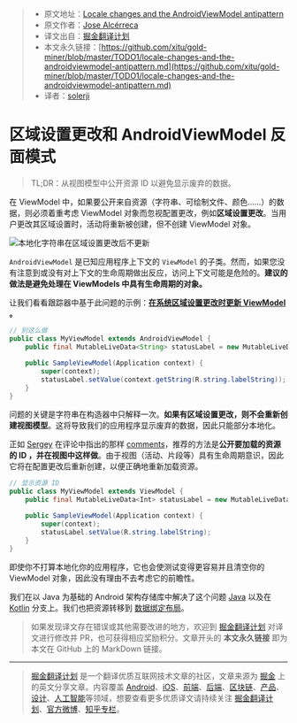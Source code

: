 > * 原文地址：[Locale changes and the AndroidViewModel antipattern](https://medium.com/androiddevelopers/locale-changes-and-the-androidviewmodel-antipattern-84eb677660d9)
> * 原文作者：[Jose Alcérreca](https://medium.com/@JoseAlcerreca)
> * 译文出自：[掘金翻译计划](https://github.com/xitu/gold-miner)
> * 本文永久链接：[https://github.com/xitu/gold-miner/blob/master/TODO1/locale-changes-and-the-androidviewmodel-antipattern.md](https://github.com/xitu/gold-miner/blob/master/TODO1/locale-changes-and-the-androidviewmodel-antipattern.md)
> * 译者：[solerji](https://github.com/solerji)

# 区域设置更改和 AndroidViewModel 反面模式

> TL;DR：从视图模型中公开资源 ID 以避免显示废弃的数据。

在 ViewModel 中，如果要公开来自资源（字符串、可绘制文件、颜色……）的数据，则必须着重考虑 ViewModel 对象而忽视配置更改，例如**区域设置更改**。当用户更改其区域设置时，活动将重新被创建，但不创建 ViewModel 对象。

![**本地化字符串在区域设置更改后不更新**](https://cdn-images-1.medium.com/max/2000/0*kL5zW7zi_ImPUwHr)

`AndroidViewModel` 是已知应用程序上下文的 `ViewModel` 的子类。然而，如果您没有注意到或没有对上下文的生命周期做出反应，访问上下文可能是危险的。**建议的做法是避免处理在 ViewModels 中具有生命周期的对象。**

让我们看看跟踪器中基于此问题的示例：**[在系统区域设置更改时更新 ViewModel ](https://issuetracker.google.com/issues/111961971)。**

```Java
// 别这么做
public class MyViewModel extends AndroidViewModel {
    public final MutableLiveData<String> statusLabel = new MutableLiveData<>();
    
    public SampleViewModel(Application context) {
        super(context);
        statusLabel.setValue(context.getString(R.string.labelString));
    }
}
```

问题的关键是字符串在构造器中只解释一次。**如果有区域设置更改，则不会重新创建视图模型**。这将导致我们的应用程序显示废弃的数据，因此只能部分本地化。

正如 [Sergey](https://twitter.com/ZelenetS) 在评论中指出的那样 [comments](https://issuetracker.google.com/issues/111961971#comment2)，推荐的方法是**公开要加载的资源的 ID ，并在视图中这样做**。由于视图（活动、片段等）具有生命周期意识，因此它将在配置更改后重新创建，以便正确地重新加载资源。

```Java
// 显示资源 ID
public class MyViewModel extends ViewModel {
    public final MutableLiveData<Int> statusLabel = new MutableLiveData<>();
    
    public SampleViewModel(Application context) {
        super(context);
        statusLabel.setValue(R.string.labelString);
    }
}
```

即使你不打算本地化你的应用程序，它也会使测试变得更容易并且清空你的 ViewModel 对象，因此没有理由不去考虑它的前瞻性。

我们在以 Java 为基础的 Android 架构存储库中解决了这个问题 [Java](https://github.com/googlesamples/android-architecture/pull/631) 以及在[Kotlin](https://github.com/googlesamples/android-architecture/pull/635) 分支上。我们也把资源转移到 [数据绑定布局](https://github.com/googlesamples/android-architecture/pull/635/files#diff-7eb5d85ec3ea4e05ecddb7dc8ae20aa1R62)。

> 如果发现译文存在错误或其他需要改进的地方，欢迎到 [掘金翻译计划](https://github.com/xitu/gold-miner) 对译文进行修改并 PR，也可获得相应奖励积分。文章开头的 **本文永久链接** 即为本文在 GitHub 上的 MarkDown 链接。

---

> [掘金翻译计划](https://github.com/xitu/gold-miner) 是一个翻译优质互联网技术文章的社区，文章来源为 [掘金](https://juejin.im) 上的英文分享文章。内容覆盖 [Android](https://github.com/xitu/gold-miner#android)、[iOS](https://github.com/xitu/gold-miner#ios)、[前端](https://github.com/xitu/gold-miner#前端)、[后端](https://github.com/xitu/gold-miner#后端)、[区块链](https://github.com/xitu/gold-miner#区块链)、[产品](https://github.com/xitu/gold-miner#产品)、[设计](https://github.com/xitu/gold-miner#设计)、[人工智能](https://github.com/xitu/gold-miner#人工智能)等领域，想要查看更多优质译文请持续关注 [掘金翻译计划](https://github.com/xitu/gold-miner)、[官方微博](http://weibo.com/juejinfanyi)、[知乎专栏](https://zhuanlan.zhihu.com/juejinfanyi)。
